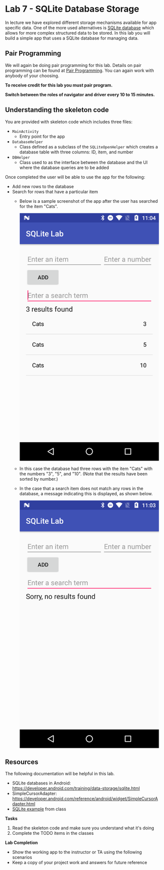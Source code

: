 # Lab 7 - SQLite Database Storage

In lecture we have explored different storage mechanisms available for app specific data.  One of the more used alternatives is [SQLite database](https://www.sqlite.org/) which allows for more complex structured data to be stored.  In this lab you will build a simple app that uses a SQLite database for managing data.

## Pair Programming

We will again be doing pair programming for this lab.  Details on pair programming can be found at [Pair Programming](../docs/PAIR_PROGRAMMING.md).  You can again work with anybody of your choosing.

**To receive credit for this lab you must pair program.**

**Switch between the roles of navigator and driver every 10 to 15
minutes.**

## Understanding the skeleton code

You are provided with skeleton code which includes three files:
* `MainActivity`
  * Entry point for the app
* `DatabaseHelper`
  * Class defined as a subclass of the `SQLiteOpenHelper` which creates a database table with three columns: ID, item, and number
* `DBHelper`
  * Class used to as the interface between the database and the UI where the database queries are to be added

Once completed the user will be able to use the app for the following:
* Add new rows to the database
* Search for rows that have a particular item
  * Below is a sample screenshot of the app after the user has searched for the item "Cats".

    ![Main Activity](../screenshots/Lab7/Results_found.png)

  * In this case the database had three rows with the item "Cats" with the numbers "3", "5", and "10". (Note that the results have been sorted by number.)

  * In the case that a search item does not match any rows in the database, a message indicating this is displayed, as shown below.

    ![Main Activity](../screenshots/Lab7/No_Results_found.png)


## Resources

The following documentation will be helpful in this lab.

* SQLite databases in Android: https://developer.android.com/training/data-storage/sqlite.html
* SimpleCursorAdapter: https://developer.android.com/reference/android/widget/SimpleCursorAdapter.html
* [SQLite example](https://github.com/hpowell20/cs2063-winter-2020-examples/tree/master/Lecture7/DBDemo) from class


**Tasks**

1. Read the skeleton code and make sure you understand what it's doing
2. Complete the TODO items in the classes

**Lab Completion**

* Show the working app to the instructor or TA using the following scenarios
* Keep a copy of your project work and answers for future reference
